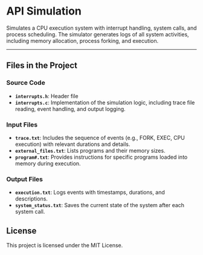 # API Simulation

Simulates a CPU execution system with interrupt handling, system calls, and process scheduling. The simulator generates logs of all system activities, including memory allocation, process forking, and execution.

---

## **Files in the Project**

### **Source Code**
- **`interrupts.h`**: Header file
- **`interrupts.c`**: Implementation of the simulation logic, including trace file reading, event handling, and output logging.

### **Input Files**
- **`trace.txt`**: Includes the sequence of events (e.g., FORK, EXEC, CPU execution) with relevant durations and details.
- **`external_files.txt`**: Lists programs and their memory sizes.
- **`program#.txt`**: Provides instructions for specific programs loaded into memory during execution.

### **Output Files**
- **`execution.txt`**: Logs events with timestamps, durations, and descriptions.
- **`system_status.txt`**: Saves the current state of the system after each system call.


## **License**
This project is licensed under the MIT License.
